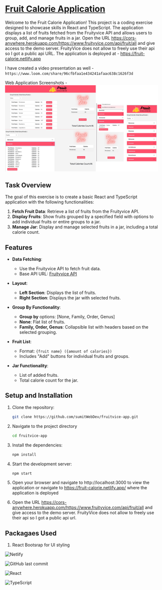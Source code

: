 
# [Fruit Calorie Application](https://fruit-calorie.netlify.app)

Welcome to the Fruit Calorie Application! This project is a coding exercise designed to showcase skills in React and TypeScript. The application displays a list of fruits fetched from the Fruityvice API and allows users to group, add, and manage fruits in a jar.
Open the URL https://cors-anywhere.herokuapp.com/https://www.fruityvice.com/api/fruit/all and give access to the demo server. FruityVice does not allow to freely use their api so I got a public api URL.
The application is deployed at - https://fruit-calorie.netlify.app

I have created a video presentation as well - `https://www.loom.com/share/96cfbfaa1e434241afaac638c1626f3d`

Web Application Screenshots - 
![Fruit List Application](./FruitCalorie.jpg)

## Task Overview

The goal of this exercise is to create a basic React and TypeScript application with the following functionalities:

1. **Fetch Fruit Data**: Retrieve a list of fruits from the Fruityvice API.
2. **Display Fruits**: Show fruits grouped by a specified field with options to add individual fruits or entire groups to a jar.
3. **Manage Jar**: Display and manage selected fruits in a jar, including a total calorie count.

## Features

- **Data Fetching**: 
  - Use the Fruityvice API to fetch fruit data.
  - Base API URL: [Fruityvice API](https://www.fruityvice.com)

- **Layout**:
  - **Left Section**: Displays the list of fruits.
  - **Right Section**: Displays the jar with selected fruits.

- **Group By Functionality**:
  - **Group by** options: [None, Family, Order, Genus]
  - **None**: Flat list of fruits.
  - **Family, Order, Genus**: Collapsible list with headers based on the selected grouping.

- **Fruit List**:
  - Format: `{fruit name} ({amount of calories})`
  - Includes "Add" buttons for individual fruits and groups.

- **Jar Functionality**:
  - List of added fruits.
  - Total calorie count for the jar.

## Setup and Installation

1. Clone the repository:
   ```bash
   git clone https://github.com/sumitWebDev/fruitvice-app.git
2. Navigate to the project directory
   ```bash
   cd fruitvice-app
3. Install the dependencies:
   ```bash
   npm install
4. Start the development server:
   ```bash
   npm start
5. Open your browser and navigate to http://localhost:3000 to view the application or navigate to https://fruit-calorie.netlify.app/ where the application is deployed

6. Open the URL https://cors-anywhere.herokuapp.com/https://www.fruityvice.com/api/fruit/all and give access to the demo server. FruityVice does not allow to freely use their api so I got a public api url. 
## Packagaes Used 

1. React Bootsrap for UI styling

![Netlify](https://img.shields.io/netlify/f1ea747b-d055-4286-bff7-bc4bbc4eeead)

![GitHub last commit](https://img.shields.io/github/last-commit/sumitWebDev/fruitvice-app)

![React](https://img.shields.io/badge/react-%2320232a.svg?style=for-the-badge&logo=react&logoColor=%2361DAFB)

![TypeScript](https://img.shields.io/badge/typescript-%23007ACC.svg?style=for-the-badge&logo=typescript&logoColor=white)
